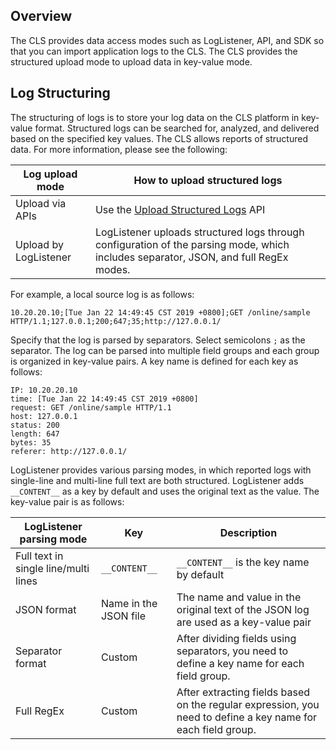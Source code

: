## Overview

The CLS provides data access modes such as LogListener, API, and SDK so that you can import application logs to the CLS. The CLS provides the structured upload mode to upload data in key-value mode.

## Log Structuring

The structuring of logs is to store your log data on the CLS platform in key-value format. Structured logs can be searched for, analyzed, and delivered based on the specified key values. The CLS allows reports of structured data. For more information, please see the following:

| Log upload mode     | How to upload structured logs                                             |
| ---------------- | ------------------------------------------------------------ |
| Upload via APIs         | Use the [Upload Structured Logs](https://intl.cloud.tencent.com/document/product/614/16873) API |
| Upload by LogListener | LogListener uploads structured logs through configuration of the parsing mode, which includes separator, JSON, and full RegEx modes. |

For example, a local source log is as follows:

```shell
10.20.20.10;[Tue Jan 22 14:49:45 CST 2019 +0800];GET /online/sample HTTP/1.1;127.0.0.1;200;647;35;http://127.0.0.1/
```

Specify that the log is parsed by separators. Select semicolons `;` as the separator. The log can be parsed into multiple field groups and each group is organized in key-value pairs. A key name is defined for each key as follows:

```shell
IP: 10.20.20.10
time: [Tue Jan 22 14:49:45 CST 2019 +0800]
request: GET /online/sample HTTP/1.1
host: 127.0.0.1
status: 200
length: 647
bytes: 35
referer: http://127.0.0.1/
```

LogListener provides various parsing modes, in which reported logs with single-line and multi-line full text are both structured. LogListener adds `__CONTENT__` as a key by default and uses the original text as the value. The key-value pair is as follows:

| LogListener parsing mode | Key | Description                                              |
| -------------------- | ------------- | ----------------------------------------------------- |
| Full text in single line/multi lines        | `__CONTENT__`  | `__CONTENT__` is the key name by default                              |
| JSON format            | Name in the JSON file | The name and value in the original text of the JSON log are used as a key-value pair  |
| Separator format           | Custom        | After dividing fields using separators, you need to define a key name for each field group.   |
| Full RegEx             | Custom        | After extracting fields based on the regular expression, you need to define a key name for each field group. |
